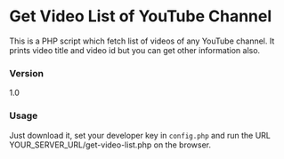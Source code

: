 # Get Video List of YouTube Channel

This is a PHP script which fetch list of videos of any YouTube channel. It prints video title and video id but you can get other information also.

### Version
1.0

### Usage
Just download it, set your developer key in <code>config.php</code> and run the URL YOUR_SERVER_URL/get-video-list.php on the browser.
